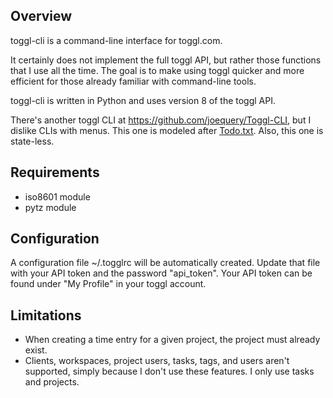 Overview
--------

toggl-cli is a command-line interface for toggl.com.

It certainly does not implement the full toggl API, but rather those functions
that I use all the time. The goal is to make using toggl quicker and more
efficient for those already familiar with command-line tools.

toggl-cli is written in Python and uses version 8 of the toggl API.

There's another toggl CLI at https://github.com/joequery/Toggl-CLI, but I
dislike CLIs with menus. This one is modeled after 
[Todo.txt](http://todotxt.com/). Also, this one is state-less.

Requirements
------------

* iso8601 module
* pytz module

Configuration
-------------

A configuration file ~/.togglrc will be automatically created. Update that file with your API token and the password "api_token". Your API token can be found under "My Profile" in your toggl account.

Limitations
-----------

* When creating a time entry for a given project, the project must already
  exist.
* Clients, workspaces, project users, tasks, tags, and users aren't supported,
  simply because I don't use these features. I only use tasks and projects.

